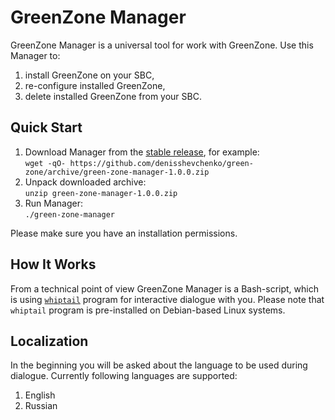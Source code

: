 # GreenZone Manager

GreenZone Manager is a universal tool for work with GreenZone. Use this Manager to:

1. install GreenZone on your SBC,
2. re-configure installed GreenZone,
3. delete installed GreenZone from your SBC.

## Quick Start

1. Download Manager from the [stable release](https://github.com/denisshevchenko/green-zone/releases),
   for example:<br/>
   `wget -qO- https://github.com/denisshevchenko/green-zone/archive/green-zone-manager-1.0.0.zip`
2. Unpack downloaded archive:<br/>
   `unzip green-zone-manager-1.0.0.zip`
3. Run Manager:<br/>
   `./green-zone-manager`

Please make sure you have an installation permissions.

## How It Works

From a technical point of view GreenZone Manager is a Bash-script, which is using [`whiptail`](https://linux.die.net/man/1/whiptail)
program for interactive dialogue with you. Please note that `whiptail` program is pre-installed
on Debian-based Linux systems.

## Localization

In the beginning you will be asked about the language to be used during dialogue. Currently
following languages are supported:

1. English
2. Russian

